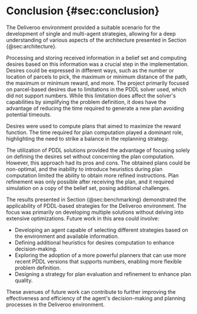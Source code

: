 # Conclusion {#sec:conclusion}
The Deliveroo environment provided a suitable scenario for the development of single and multi-agent strategies, allowing for a deep understanding of various aspects of the architecture presented in Section {@sec:architecture}.

Processing and storing received information in a belief set and computing desires based on this information was a crucial step in the implementation. Desires could be expressed in different ways, such as the number or location of parcels to pick, the maximum or minimum distance of the path, the maximum or minimum reward, and more. The project primarily focused on parcel-based desires due to limitations in the PDDL solver used, which did not support numbers. While this limitation does affect the solver's capabilities by simplifying the problem definition, it does have the advantage of reducing the time required to generate a new plan avoiding potential timeouts.

Desires were used to compute plans that aimed to maximize the reward function. The time required for plan computation played a dominant role, highlighting the need to strike a balance in the replanning strategy.

The utilization of PDDL solutions provided the advantage of focusing solely on defining the desires set without concerning the plan computation. However, this approach had its pros and cons. The obtained plans could be non-optimal, and the inability to introduce heuristics during plan computation limited the ability to obtain more refined instructions. Plan refinement was only possible after receiving the plan, and it required simulation on a copy of the belief set, posing additional challenges.

The results presented in Section {@sec:benchmarking} demonstrated the applicability of PDDL-based strategies for the Deliveroo environment. The focus was primarily on developing multiple solutions without delving into extensive optimizations. Future work in this area could involve:

- Developing an agent capable of selecting different strategies based on the environment and available information.
- Defining additional heuristics for desires computation to enhance decision-making.
- Exploring the adoption of a more powerful planners that can use more recent PDDL versions that supports numbers, enabling more flexible problem definition.
- Designing a strategy for plan evaluation and refinement to enhance plan quality.

These avenues of future work can contribute to further improving the effectiveness and efficiency of the agent's decision-making and planning processes in the Deliveroo environment.
